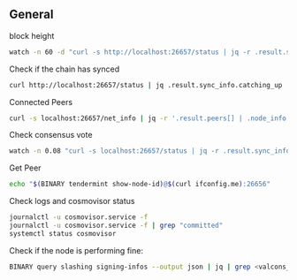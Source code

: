 ## General

block height

```bash
watch -n 60 -d "curl -s http://localhost:26657/status | jq -r .result.sync_info.latest_block_height"
```

Check if the chain has synced

```bash
curl http://localhost:26657/status | jq .result.sync_info.catching_up
```

Connected Peers

```bash
curl -s localhost:26657/net_info | jq -r '.result.peers[] | .node_info.moniker, .node_info.id, .node_info.listen_addr, .remote_ip'
```

Check consensus vote

```bash
watch -n 0.08 "curl -s localhost:26657/status | jq -r .result.sync_info.latest_block_height; curl -s localhost:26657/consensus_state | jq -r '.result.round_state.height_vote_set[0] | (.prevotes_bit_array, .precommits_bit_array)'"
```

Get Peer

```bash
echo "$(BINARY tendermint show-node-id)@$(curl ifconfig.me):26656"
```

Check logs and cosmovisor status

```bash
journalctl -u cosmovisor.service -f
journalctl -u cosmovisor.service -f | grep "committed"
systemctl status cosmovisor
```

Check if the node is performing fine:

```bash
BINARY query slashing signing-infos --output json | jq | grep <valcons_address>
```
